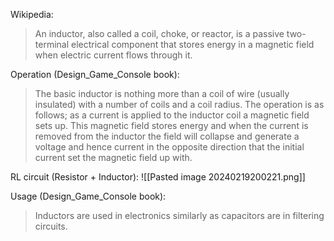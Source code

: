 Wikipedia:
>An inductor, also called a coil, choke, or reactor, is a passive two-terminal electrical component that stores energy in a magnetic field when electric current flows through it.

Operation (Design_Game_Console book):
>The basic inductor is nothing more than a coil of wire (usually insulated) with a number of coils and a coil radius. The operation is as follows; as a current is applied to the inductor coil a magnetic field sets up. This magnetic field stores energy and when the current is removed from the inductor the field will collapse and generate a voltage and hence current in the opposite direction that the initial current set the magnetic field up with.

RL circuit (Resistor + Inductor):
![[Pasted image 20240219200221.png]]

Usage (Design_Game_Console book):
> Inductors are used in electronics similarly as capacitors are in filtering circuits.

